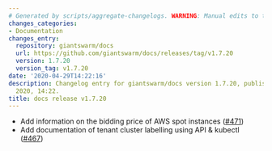 ```yaml
---
# Generated by scripts/aggregate-changelogs. WARNING: Manual edits to this files will be overwritten.
changes_categories:
- Documentation
changes_entry:
  repository: giantswarm/docs
  url: https://github.com/giantswarm/docs/releases/tag/v1.7.20
  version: 1.7.20
  version_tag: v1.7.20
date: '2020-04-29T14:22:16'
description: Changelog entry for giantswarm/docs version 1.7.20, published on 29 April
  2020, 14:22.
title: docs release v1.7.20
---
```


- Add information on the bidding price of AWS spot instances ([#471](https://github.com/giantswarm/docs/pull/471))
- Add documentation of tenant cluster labelling using API & kubectl ([#467](https://github.com/giantswarm/docs/pull/467)) 
